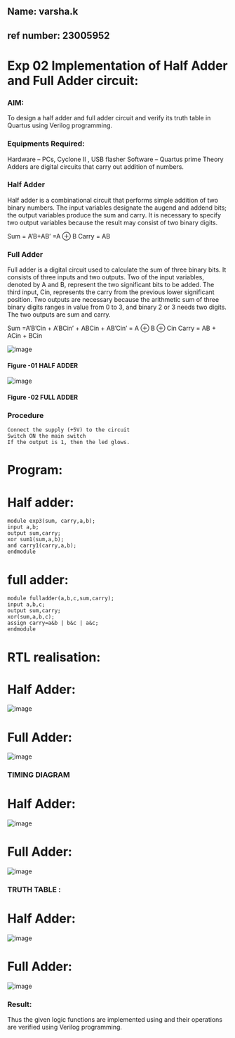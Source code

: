 ## Name: varsha.k

## ref number: 23005952

# Exp 02 Implementation of Half Adder and Full Adder circuit:
### AIM:
To design a half adder and full adder circuit and verify its truth table in Quartus using Verilog programming.

### Equipments Required:
Hardware – PCs, Cyclone II , USB flasher
Software – Quartus prime
Theory
Adders are digital circuits that carry out addition of numbers.

### Half Adder
Half adder is a combinational circuit that performs simple addition of two binary numbers. The input variables designate the augend and addend bits; the output variables produce the sum and carry. It is necessary to specify two output variables because the result may consist of two binary digits.

Sum = A’B+AB’ =A ⊕ B Carry = AB

### Full Adder
Full adder is a digital circuit used to calculate the sum of three binary bits. It consists of three inputs and two outputs. Two of the input variables, denoted by A and B, represent the two significant bits to be added. The third input, Cin, represents the carry from the previous lower significant position. Two outputs are necessary because the arithmetic sum of three binary digits ranges in value from 0 to 3, and binary 2 or 3 needs two digits. The two outputs are sum and carry.

Sum =A’B’Cin + A’BCin’ + ABCin + AB’Cin’ = A ⊕ B ⊕ Cin Carry = AB + ACin + BCin

 ![image](https://user-images.githubusercontent.com/36288975/163552156-a13e5a56-c638-4110-97d9-8896907c8d25.png)

#### Figure -01 HALF ADDER 


![image](https://user-images.githubusercontent.com/36288975/163552057-b3547877-6d07-45b4-b7e0-bcfebfad9e1d.png)

#### Figure -02 FULL ADDER 

### Procedure
```
Connect the supply (+5V) to the circuit
Switch ON the main switch
If the output is 1, then the led glows.
```
### 
# Program:
# Half adder:
```
module exp3(sum, carry,a,b); 
input a,b; 
output sum,carry; 
xor sum1(sum,a,b); 
and carry1(carry,a,b); 
endmodule
```
# full adder:
```
module fulladder(a,b,c,sum,carry);
input a,b,c;
output sum,carry;
xor(sum,a,b,c);
assign carry=a&b | b&c | a&c;
endmodule
```

# RTL realisation:
# Half Adder:
![image](https://github.com/Varshakumaran/Exp-02-Implementation-of-Half-Adder-and-Full-Adder-circuit/assets/144979367/6422ea4e-c4b9-495b-ae95-2a4aea82ce4a)
# Full Adder:
![image](https://github.com/Varshakumaran/Exp-02-Implementation-of-Half-Adder-and-Full-Adder-circuit/assets/144979367/fa95f593-9b97-487c-936d-c086f7659e8c)

### TIMING DIAGRAM
# Half Adder:
![image](https://github.com/Varshakumaran/Exp-02-Implementation-of-Half-Adder-and-Full-Adder-circuit/assets/144979367/67923fcf-95b0-433d-ae6f-17757770736a)
# Full Adder:
![image](https://github.com/Varshakumaran/Exp-02-Implementation-of-Half-Adder-and-Full-Adder-circuit/assets/144979367/fea0a5be-d72e-4b78-8ca8-ce09d347044e)

### TRUTH TABLE :
# Half Adder:
![image](https://github.com/Varshakumaran/Exp-02-Implementation-of-Half-Adder-and-Full-Adder-circuit/assets/144979367/7eb3c113-28cb-4388-9f66-0f3853bd9413)
# Full Adder:
![image](https://github.com/Varshakumaran/Exp-02-Implementation-of-Half-Adder-and-Full-Adder-circuit/assets/144979367/61c60d0c-2c50-4286-9c31-c5460ade0e87)

### Result:
Thus the given logic functions are implemented using and their operations are verified using Verilog programming.
